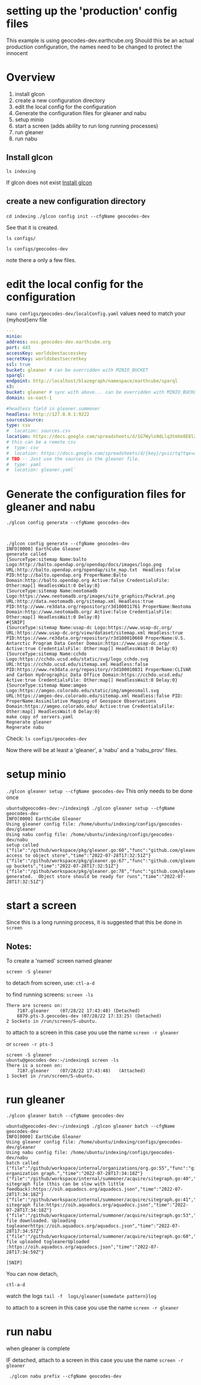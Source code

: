 
# setting up the 'production' config files
This example is using geocodes-dev.earthcube.org
Should this be an actual production configuration, the names need to be changed to protect the innocent

# Overview
1. install glcon
1. create a new configuration directory
1. edit the local config for the configuration
1. Generate the configuration files for gleaner and nabu
1. setup minio
2. start a screen (adds ability to run long running processes)
1. run gleaner
1. run nabu

 
## Install glcon
`ls indexing`

If glcon does not exist
[Install glcon](../install_glcon.md)

## create a new configuration directory
`cd indexing`
`./glcon config init --cfgName geocodes-dev`

See that it is created.

`ls configs/`

`ls configs/geocodes-dev`

note there a only a few files.

# edit the local config for the configuration
`nano configs/geocodes-dev/localConfig.yaml`
values need to match your {myhost}env file

```yaml
---
minio:
address: oss.geocodes-dev.earthcube.org
port: 443
accessKey: worldsbestaccesskey
secretKey: worldsbestsecretkey
ssl: true
bucket: gleaner # can be overridden with MINIO_BUCKET
sparql:
endpoint: http://localhost/blazegraph/namespace/earthcube/sparql
s3:
bucket: gleaner # sync with above... can be overridden with MINIO_BUCKET... get's zapped if it's not here.
domain: us-east-1

#headless field in gleaner.summoner
headless: http://127.0.0.1:9222
sourcesSource:
type: csv
#  location: sources.csv
location: https://docs.google.com/spreadsheets/d/1G7Wylo9dLlq3tmXe8E8lZDFNKFDuoIEeEZd3epS0ggQ/gviz/tq?tqx=out:csv&sheet=sources
# this can be a remote csv
#  type: csv
#  location: https://docs.google.com/spreadsheets/d/{key}/gviz/tq?tqx=out:csv&sheet={sheet_name}
# TBD -- Just use the sources in the gleaner file.
#  type: yaml
#  location: gleaner.yaml`
```

# Generate the configuration files for gleaner and nabu 
`./glcon config generate --cfgName geocodes-dev`

```shell


./glcon config generate --cfgName geocodes-dev
INFO[0000] EarthCube Gleaner                            
generate called
{SourceType:sitemap Name:balto Logo:http://balto.opendap.org/opendap/docs/images/logo.png URL:http://balto.opendap.org/opendap/site_map.txt  Headless:false PID:http://balto.opendap.org ProperName:Balto Domain:http://balto.opendap.org Active:false CredentialsFile: Other:map[] HeadlessWait:0 Delay:0}
{SourceType:sitemap Name:neotomadb Logo:https://www.neotomadb.org/images/site_graphics/Packrat.png URL:http://data.neotomadb.org/sitemap.xml Headless:true PID:http://www.re3data.org/repository/r3d100011761 ProperName:Neotoma Domain:http://www.neotomadb.org/ Active:false CredentialsFile: Other:map[] HeadlessWait:0 Delay:0}
#{SNIP]
{SourceType:sitemap Name:usap-dc Logo:https://www.usap-dc.org/ URL:https://www.usap-dc.org/view/dataset/sitemap.xml Headless:true PID:https://www.re3data.org/repository/r3d100010660 ProperName:U.S. Antarctic Program Data Center Domain:https://www.usap-dc.org/ Active:true CredentialsFile: Other:map[] HeadlessWait:0 Delay:0}
{SourceType:sitemap Name:cchdo Logo:https://cchdo.ucsd.edu/static/svg/logo_cchdo.svg URL:https://cchdo.ucsd.edu/sitemap.xml Headless:false PID:https://www.re3data.org/repository/r3d100010831 ProperName:CLIVAR and Carbon Hydrographic Data Office Domain:https://cchdo.ucsd.edu/ Active:true CredentialsFile: Other:map[] HeadlessWait:0 Delay:0}
{SourceType:sitemap Name:amgeo Logo:https://amgeo.colorado.edu/static/img/amgeosmall.svg URL:https://amgeo-dev.colorado.edu/sitemap.xml Headless:false PID: ProperName:Assimilative Mapping of Geospace Observations Domain:https://amgeo.colorado.edu/ Active:true CredentialsFile: Other:map[] HeadlessWait:0 Delay:0}
make copy of servers.yaml
Regnerate gleaner
Regnerate nabu
```

Check:
`ls configs/geocodes-dev`

Now there will be at least a 'gleaner', a 'nabu' and a 'nabu_prov' files.

# setup minio
`./glcon gleaner setup --cfgName geocodes-dev`
This only needs to be done once

```shell
ubuntu@geocodes-dev:~/indexing$ ./glcon gleaner setup --cfgName geocodes-dev
INFO[0000] EarthCube Gleaner                            
Using gleaner config file: /home/ubuntu/indexing/configs/geocodes-dev/gleaner
Using nabu config file: /home/ubuntu/indexing/configs/geocodes-dev/nabu
setup called
{"file":"/github/workspace/pkg/gleaner.go:60","func":"github.com/gleanerio/gleaner/pkg.Setup","level":"info","msg":"Validating access to object store","time":"2022-07-28T17:32:51Z"}
{"file":"/github/workspace/pkg/gleaner.go:67","func":"github.com/gleanerio/gleaner/pkg.Setup","level":"info","msg":"Setting up buckets","time":"2022-07-28T17:32:51Z"}
{"file":"/github/workspace/pkg/gleaner.go:78","func":"github.com/gleanerio/gleaner/pkg.Setup","level":"info","msg":"Buckets generated.  Object store should be ready for runs","time":"2022-07-28T17:32:51Z"}
```

# start a screen
Since this is a long running process, it is suggested that this be done in `screen`

## Notes: 
To create a 'named' screen named gleaner 

`screen -S gleaner`

to detach from screen, use:
`ctl-a-d` 

to find running screens:
    `screen -ls`
```
There are screens on:
	7187.gleaner	(07/28/22 17:43:48)	(Detached)
	6879.pts-3.geocodes-dev	(07/28/22 17:33:25)	(Detached)
2 Sockets in /run/screen/S-ubuntu.
```

to attach to a screen  in this case you use the name 
`screen -r gleaner `

or
` screen -r pts-3 `


```shell
screen -S gleaner
ubuntu@geocodes-dev:~/indexing$ screen -ls
There is a screen on:
	7187.gleaner	(07/28/22 17:43:48)   (Attached)
1 Socket in /run/screen/S-ubuntu.
```

# run gleaner
`./glcon gleaner batch --cfgName geocodes-dev`


```
ubuntu@geocodes-dev:~/indexing$ ./glcon gleaner batch --cfgName geocodes-dev
INFO[0000] EarthCube Gleaner                            
Using gleaner config file: /home/ubuntu/indexing/configs/geocodes-dev/gleaner
Using nabu config file: /home/ubuntu/indexing/configs/geocodes-dev/nabu
batch called
{"file":"/github/workspace/internal/organizations/org.go:55","func":"github.com/gleanerio/gleaner/internal/organizations.BuildGraph","level":"info","msg":"Building organization graph.","time":"2022-07-28T17:34:18Z"}
{"file":"/github/workspace/internal/summoner/acquire/sitegraph.go:40","func":"github.com/gleanerio/gleaner/internal/summoner/acquire.GetGraph","level":"info","msg":"Processing sitegraph file (this can be slow with little feedback):https://oih.aquadocs.org/aquadocs.json","time":"2022-07-28T17:34:18Z"}
{"file":"/github/workspace/internal/summoner/acquire/sitegraph.go:41","func":"github.com/gleanerio/gleaner/internal/summoner/acquire.GetGraph","level":"info","msg":"Downloading sitegraph file:https://oih.aquadocs.org/aquadocs.json","time":"2022-07-28T17:34:18Z"}
{"file":"/github/workspace/internal/summoner/acquire/sitegraph.go:53","func":"github.com/gleanerio/gleaner/internal/summoner/acquire.GetGraph","level":"info","msg":"Sitegraph file downloaded. Uploading togleanerhttps://oih.aquadocs.org/aquadocs.json","time":"2022-07-28T17:34:57Z"}
{"file":"/github/workspace/internal/summoner/acquire/sitegraph.go:60","func":"github.com/gleanerio/gleaner/internal/summoner/acquire.GetGraph","level":"info","msg":"Sitegraph file uploaded togleanerUploaded :https://oih.aquadocs.org/aquadocs.json","time":"2022-07-28T17:34:59Z"}

[SNIP]
```

You can now detach,

`ctl-a-d`

watch the logs
`tail -f  logs/gleaner{somedate pattern}log`

to attach to a screen  in this case you use the name
`screen -r gleaner`

# run nabu
when gleaner is complete

IF detached,  attach to a screen  in this case you use the name
`screen -r gleaner`

` ./glcon nabu prefix --cfgName geocodes-dev`



